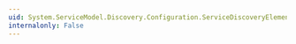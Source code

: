 ```yaml
---
uid: System.ServiceModel.Discovery.Configuration.ServiceDiscoveryElement.AnnouncementEndpoints
internalonly: False
---
```

